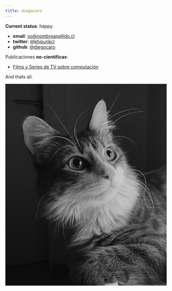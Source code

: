 ```yaml
---
title: diegocaro
---
```


**Current status**: happy.

- **email**: yo@nombreapellido.cl
- **twitter**: @[khipunkcl](https://twitter.com/khipunkcl/)
- **github**: @[diegocaro](https://github.com/diegocaro/)


Publicaciones **no-científicas**:

- [Films y Series de TV sobre computación](films.html)


And thats all.


![Ramona Bugambilia :)](photos/ramona.jpeg "Ramona Bugambilia")